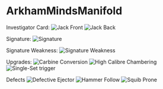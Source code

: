 # ArkhamMindsManifold
Investigator Card:
![Jack Front](/Investigators/Gunsmith/Jack%20Locke-1.png)
![Jack Back](/Investigators/Gunsmith/Jack%20Locke-2.png)

Signature:
![Signature](/Investigators/Gunsmith/Mobile%20Workshop-1.png)

Signature Weakness:
![Signature Weakness](/Investigators/Gunsmith/The%20Beast%20of%20Locke%20Estate-1.png)

Upgrades:
![Carbine Conversion](/Investigators/Gunsmith/Upgrades/Carbine%20Conversion-1.png)
![High Calibre Chambering](/Investigators/Gunsmith/Upgrades/High%20Calibre%20Chambering-1.png)
![Single-Set trigger](/Investigators/Gunsmith/Upgrades/Single-Set%20Trigger-1.png)

Defects
![Defective Ejector](/Investigators/Gunsmith/DefectDeck/Defective%20Ejector-1.png)
![Hammer Follow](/Investigators/Gunsmith/DefectDeck/Hammer%20Follow-1.png)
![Squib Prone](/Investigators/Gunsmith/DefectDeck/Squib%20Prone-1.png)


